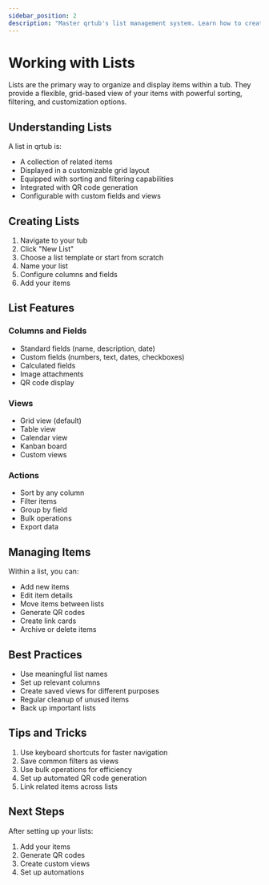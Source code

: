 ```yaml
---
sidebar_position: 2
description: "Master qrtub's list management system. Learn how to create, organize, and customize lists with grid views, filtering, and sorting capabilities. Perfect for managing items and their associated QR codes."
---
```


# Working with Lists

Lists are the primary way to organize and display items within a tub. They provide a flexible, grid-based view of your items with powerful sorting, filtering, and customization options.

## Understanding Lists

A list in qrtub is:
- A collection of related items
- Displayed in a customizable grid layout
- Equipped with sorting and filtering capabilities
- Integrated with QR code generation
- Configurable with custom fields and views

## Creating Lists

1. Navigate to your tub
2. Click "New List"
3. Choose a list template or start from scratch
4. Name your list
5. Configure columns and fields
6. Add your items

## List Features

### Columns and Fields
- Standard fields (name, description, date)
- Custom fields (numbers, text, dates, checkboxes)
- Calculated fields
- Image attachments
- QR code display

### Views
- Grid view (default)
- Table view
- Calendar view
- Kanban board
- Custom views

### Actions
- Sort by any column
- Filter items
- Group by field
- Bulk operations
- Export data

## Managing Items

Within a list, you can:
- Add new items
- Edit item details
- Move items between lists
- Generate QR codes
- Create link cards
- Archive or delete items

## Best Practices

- Use meaningful list names
- Set up relevant columns
- Create saved views for different purposes
- Regular cleanup of unused items
- Back up important lists

## Tips and Tricks

1. Use keyboard shortcuts for faster navigation
2. Save common filters as views
3. Use bulk operations for efficiency
4. Set up automated QR code generation
5. Link related items across lists

## Next Steps

After setting up your lists:
1. Add your items
2. Generate QR codes
3. Create custom views
4. Set up automations 